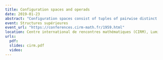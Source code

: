 ```yaml
---
title: Configuration spaces and operads
date: 2019-01-23
abstract: "Configuration spaces consist of tuples of pairwise distinct points in a given space. Studying the homotopy type of configuration spaces of manifolds is a classical problem in algebraic topology. In this talk, I will explain how to use the theory of operads - more precisely, Kontsevich's proof of the formality of the little disks operads - to obtain results on the real homotopy type of configuration spaces of simply connected closed smooth manifolds. I will also talk about generalizations and applications: manifolds with boundary, framed configuration spaces, factorization homology, and work in progress on complements of submanifolds."
event: Structures supérieures
event_url: "https://conferences.cirm-math.fr/1959.html"
location: Centre international de rencontres mathématiques (CIRM), Luminy, France
urls:
  pdf:
  slides: cirm.pdf
  video:
---
```

